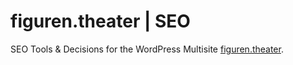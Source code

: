# figuren.theater | SEO
SEO Tools &amp; Decisions for the WordPress Multisite [figuren.theater](https://figuren.theater).
